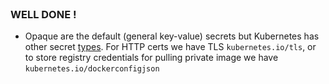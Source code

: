 
<br>

### WELL DONE !

* Opaque are the default (general key-value) secrets but Kubernetes has other secret [types](https://kubernetes.io/docs/concepts/configuration/secret/#secret-types). For HTTP certs we have TLS `kubernetes.io/tls`, or to store registry credentials for pulling private image we have `kubernetes.io/dockerconfigjson `
